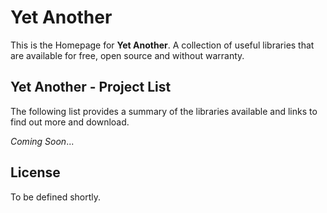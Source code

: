 # Yet Another
This is the Homepage for **Yet Another**. A collection of useful libraries that are available for free, open source and without warranty.

## Yet Another - Project List
The following list provides a summary of the libraries available and links to find out more and download.

_Coming Soon_...

## License
To be defined shortly.
